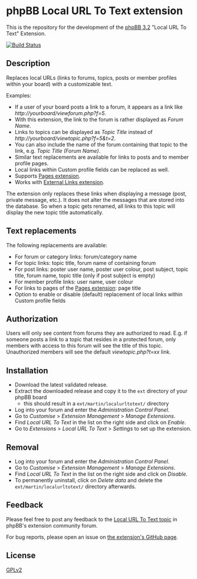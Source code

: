 # phpBB Local URL To Text extension

This is the repository for the development of the [phpBB 3.2](https://www.phpbb.com/) "Local URL To Text" Extension.

[![Build Status](https://travis-ci.org/Mar-tin-G/LocalUrlToText.svg?branch=master)](https://travis-ci.org/Mar-tin-G/LocalUrlToText)

## Description

Replaces local URLs (links to forums, topics, posts or member profiles within your board) with a customizable text.

Examples:
* If a user of your board posts a link to a forum, it appears as a link like _http://yourboard/viewforum.php?f=5_.
* With this extension, the link to the forum is rather displayed as _Forum Name_.
* Links to topics can be displayed as _Topic Title_ instead of _http://yourboard/viewtopic.php?f=5&t=2_.
* You can also include the name of the forum containing that topic to the link, e.g. _Topic Title (Forum Name)_.
* Similar text replacements are available for links to posts and to member profile pages.
* Local links within Custom profile fields can be replaced as well.
* Supports [Pages extension](https://www.phpbb.com/customise/db/extension/pages/).
* Works with [External Links extension](https://www.phpbb.com/community/viewtopic.php?f=456&t=2270671).

The extension only replaces these links when displaying a message (post, private message, etc.). It does not alter the messages that are stored into the database.
So when a topic gets renamed, all links to this topic will display the new topic title automatically.

## Text replacements

The following replacements are available:
* For forum or category links: forum/category name
* For topic links: topic title, forum name of containing forum
* For post links: poster user name, poster user colour, post subject, topic title, forum name, topic title (only if post subject is empty)
* For member profile links: user name, user colour
* For links to pages of the [Pages extension](https://www.phpbb.com/customise/db/extension/pages/): page title
* Option to enable or disable (default) replacement of local links within Custom profile fields

## Authorization

Users will only see content from forums they are authorized to read. E.g. if someone posts a link to a topic that resides in a protected forum, only members with access to this forum will see the title of this topic. Unauthorized members will see the default _viewtopic.php?t=xx_ link.

## Installation

* Download the latest validated release.
* Extract the downloaded release and copy it to the `ext` directory of your phpBB board
  * this should result in a `ext/martin/localurltotext/` directory
* Log into your forum and enter the *Administration Control Panel*.
* Go to *Customise* > *Extension Management* > *Manage Extensions*.
* Find *Local URL To Text* in the list on the right side and click on *Enable*.
* Go to *Extensions* > *Local URL To Text* > *Settings* to set up the extension.

## Removal

* Log into your forum and enter the *Administration Control Panel*.
* Go to *Customise* > *Extension Management* > *Manage Extensions*.
* Find *Local URL To Text* in the list on the right side and click on *Disable*.
* To permanently uninstall, click on *Delete data* and delete the `ext/martin/localurltotext/` directory afterwards.

## Feedback

Please feel free to post any feedback to the [Local URL To Text topic](https://www.phpbb.com/community/viewtopic.php?t=2284236) in phpBB's extension community forum.

For bug reports, please open an issue on [the extension's GitHub page](https://github.com/Mar-tin-G/LocalUrlToText).

## License

[GPLv2](license.txt)
